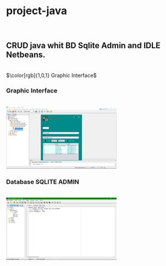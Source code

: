 # project-java
<br>
<h2 style= color:"#008080">CRUD java whit BD Sqlite Admin and IDLE Netbeans.</h2>
<br>
$\color[rgb]{1,0,1} Graphic Interface$
<h3 style= color:"#00CED1">Graphic Interface</h3> 
<br>
<img alt="Graphic Interfaz project" src="src/system_employees/means/interfaz.png" width="300" >
<br>
<h3 color="RED">Database SQLITE ADMIN</h3>
<br>
<img alt="database employees" src="src/system_employees/means/bd.png" width="300" >
<br>
